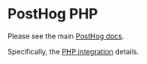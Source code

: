 # PostHog PHP

Please see the main [PostHog docs](https://github.com/PostHog/posthog/wiki).

Specifically, the [PHP integration](https://github.com/PostHog/posthog/wiki/PHP-integration) details.

